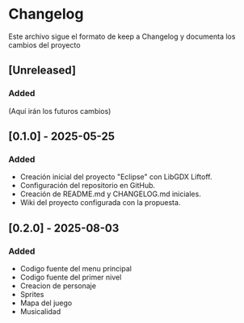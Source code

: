# Changelog 
Este archivo sigue el formato de keep a Changelog y documenta los cambios del proyecto

## [Unreleased]
### Added
(Aquí irán los futuros cambios)

## [0.1.0] - 2025-05-25
 
### Added
- Creación inicial del proyecto "Eclipse" con LibGDX Liftoff.
- Configuración del repositorio en GitHub.
- Creación de README.md y CHANGELOG.md iniciales.
- Wiki del proyecto configurada con la propuesta. 

## [0.2.0] - 2025-08-03
 
### Added  
- Codigo fuente del menu principal
- Codigo fuente del primer nivel
- Creacion de personaje
- Sprites
- Mapa del juego 
- Musicalidad 
